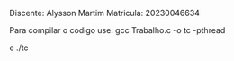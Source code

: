 Discente: Alysson Martim
Matricula: 20230046634


Para compilar o codigo use: gcc Trabalho.c -o tc -pthread

e ./tc
